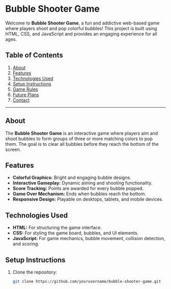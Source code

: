 # Bubble Shooter Game  

Welcome to **Bubble Shooter Game**, a fun and addictive web-based game where players shoot and pop colorful bubbles! This project is built using HTML, CSS, and JavaScript and provides an engaging experience for all ages.  

## Table of Contents  
1. [About](#about)  
2. [Features](#features)  
3. [Technologies Used](#technologies-used)  
4. [Setup Instructions](#setup-instructions)  
5. [Game Rules](#game-rules)  
6. [Future Plans](#future-plans)  
7. [Contact](#contact)  

---

## About  

The **Bubble Shooter Game** is an interactive game where players aim and shoot bubbles to form groups of three or more matching colors to pop them. The goal is to clear all bubbles before they reach the bottom of the screen.  

## Features  

- **Colorful Graphics:** Bright and engaging bubble designs.  
- **Interactive Gameplay:** Dynamic aiming and shooting functionality.  
- **Score Tracking:** Points are awarded for every bubble popped.  
- **Game Over Mechanism:** Ends when bubbles reach the bottom.  
- **Responsive Design:** Playable on desktops, tablets, and mobile devices.  

## Technologies Used  

- **HTML:** For structuring the game interface.  
- **CSS:** For styling the game board, bubbles, and UI elements.  
- **JavaScript:** For game mechanics, bubble movement, collision detection, and scoring.  

## Setup Instructions  

1. Clone the repository:  
   ```bash  
   git clone https://github.com/yourusername/bubble-shooter-game.git  

